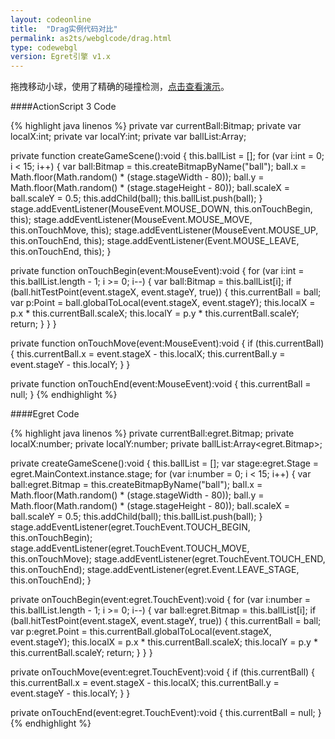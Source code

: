 ```yaml
---
layout: codeonline
title:  "Drag实例代码对比"
permalink: as2ts/webglcode/drag.html
type: codewebgl
version: Egret引擎 v1.x
---
```


拖拽移动小球，使用了精确的碰撞检测，<a href="http://egret-game.b0.upaiyun.com/webgl/drag/launcher/release.html" target="_blank">点击查看演示</a>。

####ActionScript 3 Code

{% highlight java linenos %}
private var currentBall:Bitmap;
private var localX:int;
private var localY:int;
private var ballList:Array;

private function createGameScene():void {
	this.ballList = [];
	for (var i:int = 0; i < 15; i++) {
		var ball:Bitmap = this.createBitmapByName("ball");
		ball.x = Math.floor(Math.random() * (stage.stageWidth - 80));
		ball.y = Math.floor(Math.random() * (stage.stageHeight - 80));
		ball.scaleX = ball.scaleY = 0.5;
		this.addChild(ball);
		this.ballList.push(ball);
	}
	stage.addEventListener(MouseEvent.MOUSE_DOWN, this.onTouchBegin, this);
	stage.addEventListener(MouseEvent.MOUSE_MOVE, this.onTouchMove, this);
	stage.addEventListener(MouseEvent.MOUSE_UP, this.onTouchEnd, this);
	stage.addEventListener(Event.MOUSE_LEAVE, this.onTouchEnd, this);
}

private function onTouchBegin(event:MouseEvent):void {
	for (var i:int = this.ballList.length - 1; i >= 0; i--) {
		var ball:Bitmap = this.ballList[i];
		if (ball.hitTestPoint(event.stageX, event.stageY, true)) {
			this.currentBall = ball;
			var p:Point = ball.globalToLocal(event.stageX, event.stageY);
			this.localX = p.x * this.currentBall.scaleX;
			this.localY = p.y * this.currentBall.scaleY;
			return;
		}
    }
}

private function onTouchMove(event:MouseEvent):void {
	if (this.currentBall) {
		this.currentBall.x = event.stageX - this.localX;
		this.currentBall.y = event.stageY - this.localY;
	}
}

private function onTouchEnd(event:MouseEvent):void {
	this.currentBall = null;
}
{% endhighlight %}

####Egret Code

{% highlight java linenos %}
private currentBall:egret.Bitmap;
private localX:number;
private localY:number;
private ballList:Array<egret.Bitmap>;

private createGameScene():void {
    this.ballList = [];
    var stage:egret.Stage = egret.MainContext.instance.stage;
    for (var i:number = 0; i < 15; i++) {
        var ball:egret.Bitmap = this.createBitmapByName("ball");
        ball.x = Math.floor(Math.random() * (stage.stageWidth - 80));
        ball.y = Math.floor(Math.random() * (stage.stageHeight - 80));
        ball.scaleX = ball.scaleY = 0.5;
        this.addChild(ball);
        this.ballList.push(ball);
    }
    stage.addEventListener(egret.TouchEvent.TOUCH_BEGIN, this.onTouchBegin);
    stage.addEventListener(egret.TouchEvent.TOUCH_MOVE, this.onTouchMove);
    stage.addEventListener(egret.TouchEvent.TOUCH_END, this.onTouchEnd);
    stage.addEventListener(egret.Event.LEAVE_STAGE, this.onTouchEnd);
}

private onTouchBegin(event:egret.TouchEvent):void {
    for (var i:number = this.ballList.length - 1; i >= 0; i--) {
        var ball:egret.Bitmap = this.ballList[i];
        if (ball.hitTestPoint(event.stageX, event.stageY, true)) {
            this.currentBall = ball;
            var p:egret.Point = this.currentBall.globalToLocal(event.stageX, event.stageY);
            this.localX = p.x * this.currentBall.scaleX;
            this.localY = p.y * this.currentBall.scaleY;
            return;
        }
    }
}

private onTouchMove(event:egret.TouchEvent):void {
    if (this.currentBall) {
        this.currentBall.x = event.stageX - this.localX;
        this.currentBall.y = event.stageY - this.localY;
    }
}

private onTouchEnd(event:egret.TouchEvent):void {
    this.currentBall = null;
}
{% endhighlight %}